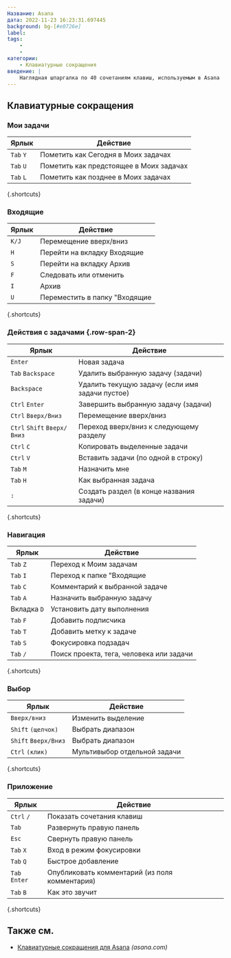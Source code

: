 ```yaml
---
Название: Asana
дата: 2022-11-23 16:23:31.697445
background: bg-[#e0726e]
label:
tags:
    -
    -
категории:
    - Клавиатурные сокращения
введение: |
    Наглядная шпаргалка по 40 сочетаниям клавиш, используемым в Asana
---
```




Клавиатурные сокращения
------------------



### Мои задачи

Ярлык | Действие
---|---
`Tab` `Y` | Пометить как Сегодня в Моих задачах
`Tab` `U` | Пометить как предстоящее в Моих задачах
`Tab` `L` | Пометить как позднее в Моих задачах
{.shortcuts}


### Входящие

Ярлык | Действие
---|---
`K/J` | Перемещение вверх/вниз
`H` | Перейти на вкладку Входящие
`S` | Перейти на вкладку Архив
`F` | Следовать или отменить
`I` | Архив
`U` | Переместить в папку "Входящие
{.shortcuts}


### Действия с задачами {.row-span-2}

Ярлык | Действие
---|---
`Enter` | Новая задача
`Tab` `Backspace` | Удалить выбранную задачу (задачи)
`Backspace` | Удалить текущую задачу (если имя задачи пустое)
`Ctrl` `Enter` | Завершить выбранную задачу (задачи)
`Ctrl` `Вверх/Вниз` | Перемещение вверх/вниз
`Ctrl` `Shift` `Вверх/Вниз` | Переход вверх/вниз к следующему разделу
`Ctrl` `C` | Копировать выделенные задачи
`Ctrl` `V` | Вставить задачи (по одной в строку)
`Tab` `M` | Назначить мне
`Tab` `H` | Как выбранная задача
`:` | Создать раздел (в конце названия задачи)
{.shortcuts}


### Навигация

Ярлык | Действие
---|---
`Tab` `Z` | Переход к Моим задачам
`Tab` `I` | Переход к папке "Входящие
`Tab` `C` | Комментарий к выбранной задаче
`Tab` `A` | Назначить выбранную задачу
Вкладка `D` | Установить дату выполнения
`Tab` `F` | Добавить подписчика
`Tab` `T` | Добавить метку к задаче
`Tab` `S` | Фокусировка подзадач
`Tab` `/` | Поиск проекта, тега, человека или задачи
{.shortcuts}


### Выбор

Ярлык | Действие
---|---
`Вверх/вниз` | Изменить выделение
`Shift` `(щелчок)` | Выбрать диапазон
`Shift` `Вверх/Вниз` | Выбрать диапазон
`Ctrl` `(клик)` | Мультивыбор отдельной задачи
{.shortcuts}


### Приложение

Ярлык | Действие
---|---
`Ctrl` `/` | Показать сочетания клавиш
`Tab` | Развернуть правую панель
`Esc` | Свернуть правую панель
`Tab` `X` | Вход в режим фокусировки
`Tab` `Q` | Быстрое добавление
`Tab` `Enter` | Опубликовать комментарий (из поля комментария)
`Tab` `B` | Как это звучит
{.shortcuts}




Также см.
--------
- [Клавиатурные сокращения для Asana](https://asana.com/guide/help/faq/shortcuts) _(asana.com)_
